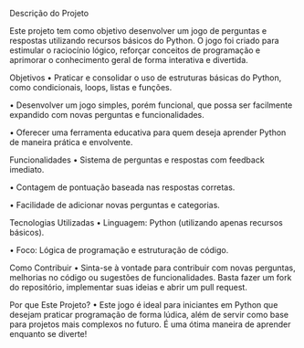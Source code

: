 Descrição do Projeto

Este projeto tem como objetivo desenvolver um jogo de perguntas e respostas utilizando recursos básicos do Python. O jogo foi criado para estimular o raciocínio lógico, reforçar conceitos de programação e aprimorar o conhecimento geral de forma interativa e divertida.

Objetivos
• Praticar e consolidar o uso de estruturas básicas do Python, como condicionais, loops, listas e funções.

• Desenvolver um jogo simples, porém funcional, que possa ser facilmente expandido com novas perguntas e funcionalidades.

• Oferecer uma ferramenta educativa para quem deseja aprender Python de maneira prática e envolvente.

Funcionalidades
• Sistema de perguntas e respostas com feedback imediato.

• Contagem de pontuação baseada nas respostas corretas.

• Facilidade de adicionar novas perguntas e categorias.

Tecnologias Utilizadas
• Linguagem: Python (utilizando apenas recursos básicos).

• Foco: Lógica de programação e estruturação de código.

Como Contribuir
• Sinta-se à vontade para contribuir com novas perguntas, melhorias no código ou sugestões de funcionalidades. Basta fazer um fork do repositório, implementar suas ideias e abrir um pull request.

Por que Este Projeto?
• Este jogo é ideal para iniciantes em Python que desejam praticar programação de forma lúdica, além de servir como base para projetos mais complexos no futuro. É uma ótima maneira de aprender enquanto se diverte!
